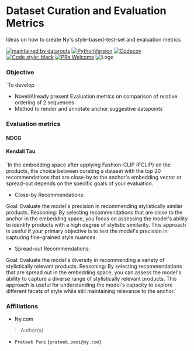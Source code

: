 # Dataset Curation and Evaluation Metrics
Ideas on how to create Ny's style-based-test-set and evaluation metrics

[![maintained by dataroots](https://img.shields.io/badge/maintained%20by-dataroots-%2300b189)](https://dataroots.io)
[![PythonVersion](https://img.shields.io/pypi/pyversions/gino_admin)](https://img.shields.io/pypi/pyversions/gino_admin)
[![Codecov](https://codecov.io/github/datarootsio/ml-skeleton-py/badge.svg?branch=master&service=github)](https://github.com/datarootsio/ml-skeleton-py/actions)
[![Code style: black](https://img.shields.io/badge/code%20style-black-000000.svg)](https://github.com/psf/black)
[![PRs Welcome](https://img.shields.io/badge/PRs-welcome-brightgreen.svg?style=flat-square)](http://makeapullrequest.com)
![](https://scontent.fbru1-1.fna.fbcdn.net/v/t1.0-9/94305647_112517570431823_3318660558911176704_o.png?_nc_cat=111&_nc_sid=e3f864&_nc_ohc=-spbrtnzSpQAX_qi7iI&_nc_ht=scontent.fbru1-1.fna&oh=483d147a29972c72dfb588b91d57ac3c&oe=5F99368A "Logo")



### Objective

`To develop
 - Novel/Already present Evaluation metrics on comparison of relative ordering of 2 sequences
 - Method to render and annotate anchor:suggestive datapoints`

### Evaluation metrics

#### NDCG

#### Kendall Tau




####

`In the embedding space after applying Fashion-CLIP (FCLIP) on the products, the choice between curating a dataset with the top 20 recommendations that are close-by to the anchor's embedding vector or spread-out depends on the specific goals of your evaluation.


- Close-by Recommendations:

Goal: Evaluate the model's precision in recommending stylistically similar products.
Reasoning: By selecting recommendations that are close to the anchor in the embedding space, you focus on assessing the model's ability to identify products with a high degree of stylistic similarity. This approach is useful if your primary objective is to test the model's precision in capturing fine-grained style nuances.


- Spread-out Recommendations:

Goal: Evaluate the model's diversity in recommending a variety of stylistically relevant products.
Reasoning: By selecting recommendations that are spread out in the embedding space, you can assess the model's ability to capture a diverse range of stylistically relevant products. This approach is useful for understanding the model's capacity to explore different facets of style while still maintaining relevance to the anchor.`





### Affiliations
* Ny.com
  
> Author(s)
  * `Prateek Pani` (`prateek.pani@ny.com`)

